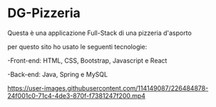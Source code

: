 # DG-Pizzeria
Questa è una applicazione Full-Stack di una pizzeria d'asporto

per questo sito ho usato le seguenti tecnologie:

-Front-end: HTML, CSS, Bootstrap, Javascript e React

-Back-end: Java, Spring e MySQL



https://user-images.githubusercontent.com/114149087/226484878-24f001c0-71c4-4de3-870f-f7381247f200.mp4

